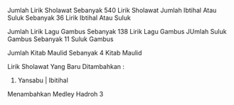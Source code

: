 Jumlah Lirik Sholawat Sebanyak 540 Lirik Sholawat
Jumlah Ibtihal Atau Suluk Sebanyak 36 Lirik Ibtihal Atau Suluk

Jumlah Lirik Lagu Gambus Sebanyak 138 Lirik Lagu Gambus
JUmlah Suluk Gambus Sebanyak 11 Suluk Gambus

Jumlah Kitab Maulid Sebanyak 4 Kitab Maulid

Lirik Sholawat Yang Baru Ditambahkan :
1. Yansabu | Ibitihal

Menambahkan Medley Hadroh 3